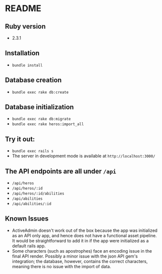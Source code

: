 # README

## Ruby version
- 2.3.1

## Installation
- `bundle install`

## Database creation
- `bundle exec rake db:create`

## Database initialization
- `bundle exec rake db:migrate`
- `bundle exec rake heros:import_all`

## Try it out:
- `bundle exec rails s`
- The server in development mode is available at `http://localhost:3000/`

## The API endpoints are all under `/api`
- `/api/heros`
- `/api/heros/:id`
- `/api/heros/:id/abilities`
- `/api/abilities`
- `/api/abilities/:id`

## Known Issues
- ActiveAdmin doesn't work out of the box because the app was initialized as an API only app, and hence does not have a functional asset pipeline. It would be straightforward to add it in if the app were initialized as a default rails app.
- Some characters (such as apostrophes) face an encoding issue in the final API render. Possibly a minor issue with the json API gem's integration; the database, however, contains the correct characters, meaning there is no issue with the import of data.
